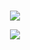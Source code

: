 # 

<p align="center">
  <img src="https://cdn.discordapp.com/attachments/734261035049025617/1255903060903858298/0601f79d2024ff67e5829ca8cd8719bc-removebg-preview.png?ex=667ed25f&is=667d80df&hm=80daf709741ed61a0c38432b7048c35964b83811cfdaf28734e244f4797f23c6&"/>
</p>

<p align="center">
  <img src="https://cdn.discordapp.com/attachments/734261035049025617/1255916865201508383/Untitled26_20240627170451.png?ex=667edf3a&is=667d8dba&hm=fa33f9d1d78364d8577b975527fd4532fcfbd69f9c5bc3262156c6477cc96ffb&"/>
</p>
